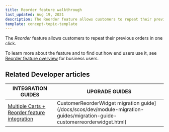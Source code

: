```yaml
---
title: Reorder feature walkthrough
last_updated: Aug 19, 2021
description: The Reorder feature allows customers to repeat their previous orders in one click
template: concept-topic-template
---
```


The _Reorder_ feature allows customers to repeat their previous orders in one click.


To learn more about the feature and to find out how end users use it, see [Reorder feature overview](/docs/scos/user/features/{{page.version}}/reorder-feature-overview.html) for business users.


## Related Developer articles

|INTEGRATION GUIDES  | UPGRADE GUIDES |
|---------|---------|
| [Multiple Carts + Reorder feature integration](/docs/scos/dev/feature-integration-guides/{{page.version}}/multiple-carts-reorder-feature-integration.html) | CustomerReorderWidget migration guide](/docs/scos/dev/module-migration-guides/migration-guide-customerreorderwidget.html)  |
